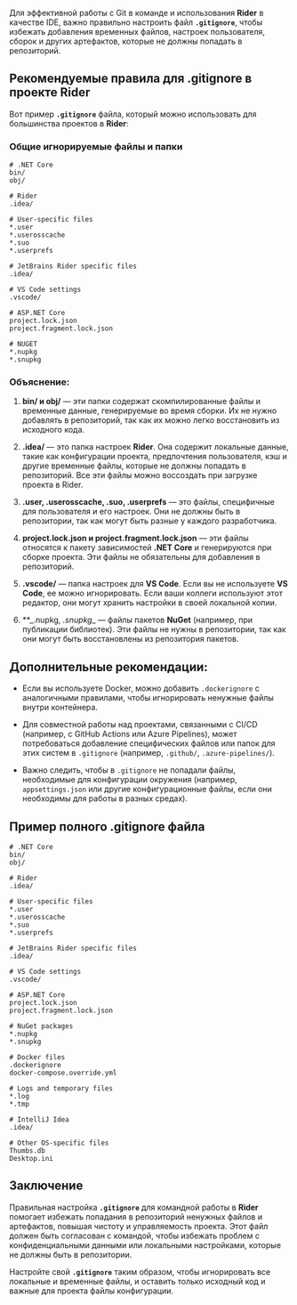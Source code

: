 Для эффективной работы с Git в команде и использования **Rider** в качестве IDE, важно правильно настроить файл **`.gitignore`**, чтобы избежать добавления временных файлов, настроек пользователя, сборок и других артефактов, которые не должны попадать в репозиторий.

## Рекомендуемые правила для .gitignore в проекте Rider

Вот пример **`.gitignore`** файла, который можно использовать для большинства проектов в **Rider**:

### Общие игнорируемые файлы и папки

```gitignore
# .NET Core
bin/
obj/

# Rider
.idea/

# User-specific files
*.user
*.userosscache
*.suo
*.userprefs

# JetBrains Rider specific files
.idea/

# VS Code settings
.vscode/

# ASP.NET Core
project.lock.json
project.fragment.lock.json

# NUGET
*.nupkg
*.snupkg
```

### Объяснение:

1. **bin/ и obj/** — эти папки содержат скомпилированные файлы и временные данные, генерируемые во время сборки. Их не нужно добавлять в репозиторий, так как их можно легко восстановить из исходного кода.
    
2. **.idea/** — это папка настроек **Rider**. Она содержит локальные данные, такие как конфигурации проекта, предпочтения пользователя, кэш и другие временные файлы, которые не должны попадать в репозиторий. Все эти файлы можно воссоздать при загрузке проекта в Rider.
    
3. **.user, .userosscache, .suo, .userprefs** — это файлы, специфичные для пользователя и его настроек. Они не должны быть в репозитории, так как могут быть разные у каждого разработчика.
    
4. **project.lock.json и project.fragment.lock.json** — эти файлы относятся к пакету зависимостей **.NET Core** и генерируются при сборке проекта. Эти файлы не обязательны для добавления в репозиторий.
    
5. **.vscode/** — папка настроек для **VS Code**. Если вы не используете **VS Code**, ее можно игнорировать. Если ваши коллеги используют этот редактор, они могут хранить настройки в своей локальной копии.
    
6. **_.nupkg, _.snupkg__ — файлы пакетов **NuGet** (например, при публикации библиотек). Эти файлы не нужны в репозитории, так как они могут быть восстановлены из репозитория пакетов.
    

## Дополнительные рекомендации:

- Если вы используете Docker, можно добавить `.dockerignore` с аналогичными правилами, чтобы игнорировать ненужные файлы внутри контейнера.
    
- Для совместной работы над проектами, связанными с CI/CD (например, с GitHub Actions или Azure Pipelines), может потребоваться добавление специфических файлов или папок для этих систем в `.gitignore` (например, `.github/`, `.azure-pipelines/`).
    
- Важно следить, чтобы в `.gitignore` не попадали файлы, необходимые для конфигурации окружения (например, `appsettings.json` или другие конфигурационные файлы, если они необходимы для работы в разных средах).
    

## Пример полного .gitignore файла

``` gitignore
# .NET Core
bin/
obj/

# Rider
.idea/

# User-specific files
*.user
*.userosscache
*.suo
*.userprefs

# JetBrains Rider specific files
.idea/

# VS Code settings
.vscode/

# ASP.NET Core
project.lock.json
project.fragment.lock.json

# NuGet packages
*.nupkg
*.snupkg

# Docker files
.dockerignore
docker-compose.override.yml

# Logs and temporary files
*.log
*.tmp

# IntelliJ Idea
.idea/

# Other OS-specific files
Thumbs.db
Desktop.ini
```

## Заключение

Правильная настройка **`.gitignore`** для командной работы в **Rider** помогает избежать попадания в репозиторий ненужных файлов и артефактов, повышая чистоту и управляемость проекта. Этот файл должен быть согласован с командой, чтобы избежать проблем с конфиденциальными данными или локальными настройками, которые не должны быть в репозитории.

Настройте свой **`.gitignore`** таким образом, чтобы игнорировать все локальные и временные файлы, и оставить только исходный код и важные для проекта файлы конфигурации.